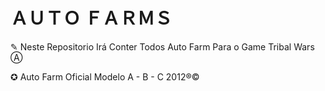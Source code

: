 # ＡＵＴＯ ＦＡＲＭＳ

✎ Neste Repositorio Irá Conter Todos Auto Farm Para o Game Tribal Wars Ⓐ

✪ Auto Farm Oficial Modelo A - B - C  2012®©

